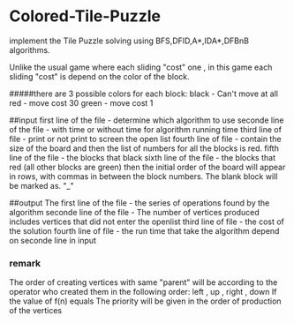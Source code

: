 # Colored-Tile-Puzzle
implement the Tile Puzzle solving using BFS,DFID,A*,IDA*,DFBnB algorithms. 

Unlike the usual game where each sliding "cost" one ,
in this game each sliding "cost" is depend on the color of the block.

#####there are 3 possible colors for each block:
black - Can't move at all
red - move cost 30
green - move cost 1 

##input
first line of the file - determine which algorithm to use 
seconde line of the file - with time or without time for algorithm running time
third line of file - print or not print to screen the open list
fourth line of file - contain the size of the board   and then the list of numbers for all the blocks is red.
fifth line of the file - the blocks that black
sixth line of the file - the blocks that red (all other blocks are green)
then the initial order of the board will appear in rows, with commas in between the block numbers. The blank block will be marked as. "_"

##output
The first line of the file - the series of operations found by the algorithm
seconde line of the file - The number of vertices produced includes vertices that did not enter the openlist
third line of file - the cost of the solution
fourth line of file - the run time that take the algorithm depend on seconde line in input

### remark
The order of creating vertices with same "parent" will be according to the operator who created them in the following order: left , up , right , down
If the value of f(n) equals
The priority will be given in the order of production of the vertices


